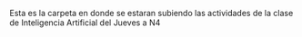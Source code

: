 Esta es la carpeta en donde se estaran subiendo las actividades de la clase de Inteligencia Artificial del Jueves a N4
